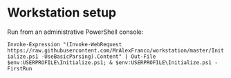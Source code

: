 # Workstation setup
Run from an administrative PowerShell console:

`Invoke-Expression "(Invoke-WebRequest https://raw.githubusercontent.com/MrAlexFranco/workstation/master/Initialize.ps1 -UseBasicParsing).Content" | Out-File $env:USERPROFILE\Initialize.ps1; & $env:USERPROFILE\Initialize.ps1 -FirstRun`